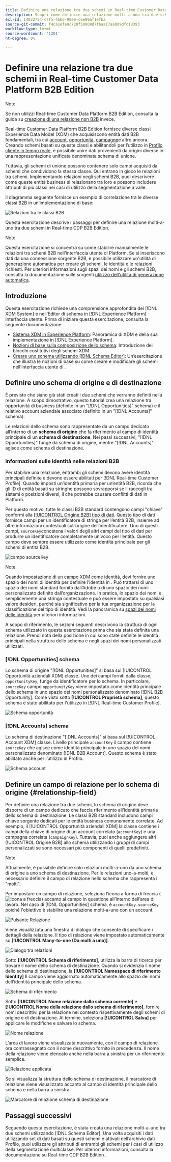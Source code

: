 ```yaml
---
title: Definire una relazione tra due schemi in Real-time Customer Data Platform B2B Edition
description: Scopri come definire una relazione molti-a-uno tra due schemi in Real-time Customer Data Platform B2B Edition.
exl-id: 14032754-c7f5-46b6-90e6-c6e99af1efba
source-git-commit: f4ca1efe9c728f50008d7fbaa17aa009dfc18393
workflow-type: tm+mt
source-wordcount: '1201'
ht-degree: 0%

---
```


# Definire una relazione tra due schemi in Real-time Customer Data Platform B2B Edition

>[!NOTE]
>
>Se non utilizzi Real-time Customer Data Platform B2B Edition, consulta la guida su [creazione di una relazione non B2B](./relationship-ui.md) invece.

Real-time Customer Data Platform B2B Edition fornisce diverse classi Experience Data Model (XDM) che acquisiscono entità dati B2B fondamentali, tra cui [account](../classes/b2b/business-account.md), [opportunità](../classes/b2b/business-opportunity.md), [campagne](../classes/b2b/business-campaign.md)e altro ancora. Creando schemi basati su queste classi e abilitandoli per l’utilizzo in [Profilo cliente in tempo reale](../../profile/home.md), è possibile unire dati provenienti da origini diverse in una rappresentazione unificata denominata schema di unione.

Tuttavia, gli schemi di unione possono contenere solo campi acquisiti da schemi che condividono la stessa classe. Qui entrano in gioco le relazioni tra schemi. Implementando relazioni negli schemi B2B, puoi descrivere come queste entità business si relazionano tra loro e possono includere attributi di più classi nei casi di utilizzo della segmentazione a valle.

Il diagramma seguente fornisce un esempio di correlazione tra le diverse classi B2B in un’implementazione di base:

![Relazioni tra le classi B2B](../images/tutorials/relationship-b2b/classes.png)

Questa esercitazione descrive i passaggi per definire una relazione molti-a-uno tra due schemi in Real-time CDP B2B Edition.

>[!NOTE]
>
>Questa esercitazione si concentra su come stabilire manualmente le relazioni tra schemi B2B nell’interfaccia utente di Platform. Se si inseriscono dati da una connessione sorgente B2B, è possibile utilizzare un&#39;utilità di generazione automatica per creare gli schemi, le identità e le relazioni richiesti. Per ulteriori informazioni sugli spazi dei nomi e gli schemi B2B, consulta la documentazione sulle sorgenti [utilizzo dell&#39;utilità di generazione automatica](../../sources/connectors/adobe-applications/marketo/marketo-namespaces.md).

## Introduzione

Questa esercitazione richiede una comprensione approfondita dei [!DNL XDM System] e nell’Editor di schema in [!DNL Experience Platform] Interfaccia utente. Prima di iniziare questa esercitazione, consulta la seguente documentazione:

* [Sistema XDM in Experience Platform](../home.md): Panoramica di XDM e della sua implementazione in [!DNL Experience Platform].
* [Nozioni di base sulla composizione dello schema](../schema/composition.md): Introduzione dei blocchi costitutivi degli schemi XDM.
* [Creare uno schema utilizzando [!DNL Schema Editor]](create-schema-ui.md): Un’esercitazione che illustra le nozioni di base su come creare e modificare gli schemi nell’interfaccia utente di .

## Definire uno schema di origine e di destinazione

È previsto che siano già stati creati i due schemi che verranno definiti nella relazione. A scopo dimostrativo, questo tutorial crea una relazione tra opportunità di business (definite in un &quot;[!DNL Opportunities]&quot; schema) e il relativo account aziendale associato (definito in un &quot;[!DNL Accounts]&quot; schema).

Le relazioni dello schema sono rappresentate da un campo dedicato all’interno di un **schema di origine** che fa riferimento al campo di identità principale di un **schema di destinazione**. Nei passi successivi, &quot;[!DNL Opportunities]&quot; funge da schema di origine, mentre &quot;[!DNL Accounts]&quot; agisce come schema di destinazione.

### Informazioni sulle identità nelle relazioni B2B

Per stabilire una relazione, entrambi gli schemi devono avere identità principali definite e devono essere abilitati per [!DNL Real-time Customer Profile]. Quando imposti un’identità primaria per un’entità B2B, ricorda che gli ID di entità basati su stringhe possono sovrapporsi se li raccogli tra sistemi o posizioni diversi, il che potrebbe causare conflitti di dati in Platform.

Per questo motivo, tutte le classi B2B standard contengono campi &quot;chiave&quot; conformi alla [[!UICONTROL Origine B2B] tipo di dati](../data-types/b2b-source.md). Questo tipo di dati fornisce campi per un identificatore di stringa per l’entità B2B, insieme ad altre informazioni contestuali sull’origine dell’identificatore. Uno di questi campi, `sourceKey`concatena i valori degli altri campi del tipo di dati per produrre un identificatore completamente univoco per l’entità. Questo campo deve sempre essere utilizzato come identità principale per gli schemi di entità B2B.

![campo sourceKey](../images/tutorials/relationship-b2b/sourcekey.png)

>[!NOTE]
>
>Quando [impostazione di un campo XDM come identità](../ui/fields/identity.md), devi fornire uno spazio dei nomi di identità per definire l’identità in . Può trattarsi di uno spazio dei nomi standard fornito dall’Adobe o di uno spazio dei nomi personalizzato definito dall’organizzazione. In pratica, lo spazio dei nomi è semplicemente una stringa contestuale e può essere impostato su qualsiasi valore desideri, purché sia significativo per la tua organizzazione per la classificazione del tipo di identità. Vedi la panoramica su [spazi dei nomi delle identità](../../identity-service/namespaces.md) per ulteriori informazioni.

A scopo di riferimento, le sezioni seguenti descrivono la struttura di ogni schema utilizzato in questa esercitazione prima che sia stata definita una relazione. Prendi nota della posizione in cui sono state definite le identità principali nella struttura dello schema e negli spazi dei nomi personalizzati utilizzati.

### [!DNL Opportunities] schema

Lo schema di origine &quot;[!DNL Opportunities]&quot; si basa sul [!UICONTROL Opportunità aziendali XDM] classe. Uno dei campi forniti dalla classe, `opportunityKey`, funge da identificatore per lo schema. In particolare, `sourceKey` campo `opportunityKey` viene impostato come identità principale dello schema in uno spazio dei nomi personalizzato denominato [!DNL B2B Opportunity].
Come visto sotto **[!UICONTROL Proprietà schema]**, questo schema è stato abilitato per l&#39;utilizzo in [!DNL Real-time Customer Profile].

![Schema opportunità](../images/tutorials/relationship-b2b/opportunities.png)

### [!DNL Accounts] schema

Lo schema di destinazione &quot;[!DNL Accounts]&quot; si basa sul [!UICONTROL Account XDM] classe. Livello principale `accountKey` il campo contiene `sourceKey` che agisce come identità principale in uno spazio dei nomi personalizzato denominato [!DNL B2B Account]. Questo schema è stato abilitato anche per l’utilizzo in Profilo.

![Schema account](../images/tutorials/relationship-b2b/accounts.png)

## Definire un campo di relazione per lo schema di origine {#relationship-field}

Per definire una relazione tra due schemi, lo schema di origine deve disporre di un campo dedicato che faccia riferimento all’identità primaria dello schema di destinazione. Le classi B2B standard includono campi chiave sorgente dedicati per le entità business comunemente correlate. Ad esempio, il [!UICONTROL Opportunità aziendali XDM] la classe contiene i campi della chiave di origine di un account correlato (`accountKey`) e una campagna correlata (`campaignKey`). Tuttavia, puoi anche aggiungere altri [!UICONTROL Origine B2B] allo schema utilizzando i gruppi di campi personalizzati se sono necessari più componenti di quelli predefiniti.

>[!NOTE]
>
>Attualmente, è possibile definire solo relazioni molti-a-uno da uno schema di origine a uno schema di destinazione. Per le relazioni uno-a-molti, è necessario definire il campo di relazione nello schema che rappresenta i &quot;molti&quot;.

Per impostare un campo di relazione, seleziona l’icona a forma di freccia (![Icona a freccia](../images/tutorials/relationship-b2b/arrow.png)) accanto al campo in questione all’interno dell’area di lavoro. Nel caso di [!DNL Opportunities] schema, è `accountKey.sourceKey` poiché l&#39;obiettivo è stabilire una relazione molti-a-uno con un account.

![Pulsante Relazione](../images/tutorials/relationship-b2b/relationship-button.png)

Viene visualizzata una finestra di dialogo che consente di specificare i dettagli della relazione. Il tipo di relazione viene impostato automaticamente su **[!UICONTROL Many-to-one (Da molti a uno)]**.

![Dialogo tra relazioni](../images/tutorials/relationship-b2b/relationship-dialog.png)

Sotto **[!UICONTROL Schema di riferimento]**, utilizza la barra di ricerca per trovare il nome dello schema di destinazione. Quando si evidenzia il nome dello schema di destinazione, la **[!UICONTROL Namespace di riferimento Identity]** Il campo viene aggiornato automaticamente allo spazio dei nomi dell&#39;identità principale dello schema.

![Schema di riferimento](../images/tutorials/relationship-b2b/reference-schema.png)

Sotto **[!UICONTROL Nome relazione dallo schema corrente]** e **[!UICONTROL Nome della relazione dallo schema di riferimento]**, fornire nomi descrittivi per la relazione nel contesto rispettivamente degli schemi di origine e di destinazione. Al termine, seleziona **[!UICONTROL Salva]** per applicare le modifiche e salvare lo schema.

![Nome relazione](../images/tutorials/relationship-b2b/relationship-name.png)

L’area di lavoro viene visualizzata nuovamente, con il campo di relazione ora contrassegnato con il nome descrittivo fornito in precedenza. Il nome della relazione viene elencato anche nella barra a sinistra per un riferimento semplice.

![Relazione applicata](../images/tutorials/relationship-b2b/relationship-applied.png)

Se si visualizza la struttura dello schema di destinazione, il marcatore di relazione viene visualizzato accanto al campo di identità principale dello schema e nella barra a sinistra.

![Marcatore di relazione schema di destinazione](../images/tutorials/relationship-b2b/destination-relationship.png)

## Passaggi successivi

Seguendo questa esercitazione, è stata creata una relazione molti-a-uno tra due schemi utilizzando [!DNL Schema Editor]. Una volta acquisiti i dati utilizzando set di dati basati su questi schemi e attivati nell’archivio dati Profilo, puoi utilizzare gli attributi di entrambi gli schemi per i casi di utilizzo della segmentazione multiclasse. Per ulteriori informazioni, consulta la documentazione su Real-time CDP B2B Edition .
